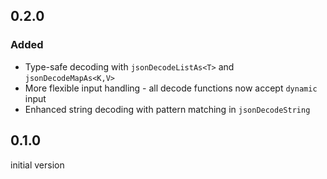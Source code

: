 ## 0.2.0

### Added

- Type-safe decoding with `jsonDecodeListAs<T>` and `jsonDecodeMapAs<K,V>`
- More flexible input handling - all decode functions now accept `dynamic` input
- Enhanced string decoding with pattern matching in `jsonDecodeString`

## 0.1.0

initial version
